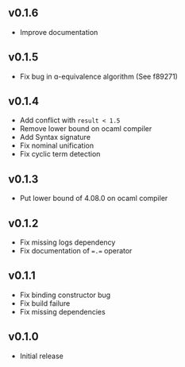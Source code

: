 ## v0.1.6

- Improve documentation

## v0.1.5

- Fix bug in ɑ-equivalence algorithm (See f89271)

## v0.1.4

- Add conflict with `result < 1.5`
- Remove lower bound on ocaml compiler
- Add Syntax signature
- Fix nominal unification
- Fix cyclic term detection

## v0.1.3

- Put lower bound of 4.08.0 on ocaml compiler

## v0.1.2

- Fix missing logs dependency
- Fix documentation of `=.=` operator

## v0.1.1

- Fix binding constructor bug
- Fix build failure
- Fix missing dependencies

## v0.1.0

- Initial release
